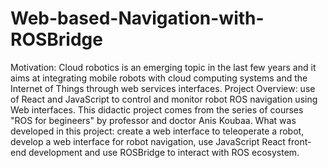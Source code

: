 # Web-based-Navigation-with-ROSBridge
Motivation: Cloud robotics is an emerging topic in the last few years and it aims at integrating mobile robots with cloud computing systems and the Internet of Things through web services interfaces. Project Overview: use of React and JavaScript to control and monitor robot ROS navigation using Web interfaces. This didactic project comes from the series of courses "ROS for begineers" by professor and doctor Anis Koubaa. What was developed in this project: create a web interface to teleoperate a robot, develop a web interface for robot navigation, use JavaScript React front-end development and use ROSBridge to interact with ROS ecosystem. 
